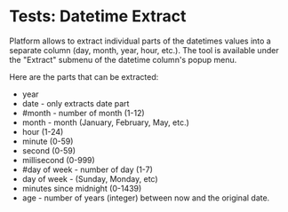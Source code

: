 <!-- TITLE: Tests: Datetime Extract -->
<!-- SUBTITLE: -->

# Tests: Datetime Extract

Platform allows to extract individual parts of the datetimes values into a separate 
column (day, month, year, hour, etc.). The tool is available under the "Extract" submenu
of the datetime column's popup menu.

Here are the parts that can be extracted:

* year
* date - only extracts date part
* \#month - number of month (1-12)
* month - month (January, February, May, etc.) 
* hour (1-24)
* minute (0-59)    
* second (0-59)
* millisecond (0-999) 
* \#day of week - number of day (1-7)
* day of week - (Sunday, Monday, etc)
* minutes since midnight (0-1439) 
* age - number of years (integer) between now and the original date. 
   